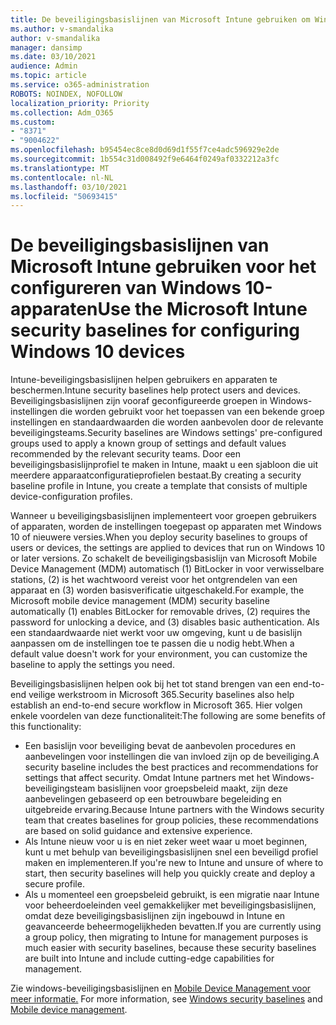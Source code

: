 ```yaml
---
title: De beveiligingsbasislijnen van Microsoft Intune gebruiken om Windows 10-apparaten te configureren
ms.author: v-smandalika
author: v-smandalika
manager: dansimp
ms.date: 03/10/2021
audience: Admin
ms.topic: article
ms.service: o365-administration
ROBOTS: NOINDEX, NOFOLLOW
localization_priority: Priority
ms.collection: Adm_O365
ms.custom:
- "8371"
- "9004622"
ms.openlocfilehash: b95454ec8ce8d0d69d1f55f7ce4adc596929e2de
ms.sourcegitcommit: 1b554c31d008492f9e6464f0249af0332212a3fc
ms.translationtype: MT
ms.contentlocale: nl-NL
ms.lasthandoff: 03/10/2021
ms.locfileid: "50693415"
---
```

# <a name="use-the-microsoft-intune-security-baselines-for-configuring-windows-10-devices"></a><span data-ttu-id="9cddf-102">De beveiligingsbasislijnen van Microsoft Intune gebruiken voor het configureren van Windows 10-apparaten</span><span class="sxs-lookup"><span data-stu-id="9cddf-102">Use the Microsoft Intune security baselines for configuring Windows 10 devices</span></span>

<span data-ttu-id="9cddf-103">Intune-beveiligingsbasislijnen helpen gebruikers en apparaten te beschermen.</span><span class="sxs-lookup"><span data-stu-id="9cddf-103">Intune security baselines help protect users and devices.</span></span> <span data-ttu-id="9cddf-104">Beveiligingsbasislijnen zijn vooraf geconfigureerde groepen in Windows-instellingen die worden gebruikt voor het toepassen van een bekende groep instellingen en standaardwaarden die worden aanbevolen door de relevante beveiligingsteams.</span><span class="sxs-lookup"><span data-stu-id="9cddf-104">Security baselines are Windows settings' pre-configured groups used to apply a known group of settings and default values recommended by the relevant security teams.</span></span> <span data-ttu-id="9cddf-105">Door een beveiligingsbasislijnprofiel te maken in Intune, maakt u een sjabloon die uit meerdere apparaatconfiguratieprofielen bestaat.</span><span class="sxs-lookup"><span data-stu-id="9cddf-105">By creating a security baseline profile in Intune, you create a template that consists of multiple device-configuration profiles.</span></span>

<span data-ttu-id="9cddf-106">Wanneer u beveiligingsbasislijnen implementeert voor groepen gebruikers of apparaten, worden de instellingen toegepast op apparaten met Windows 10 of nieuwere versies.</span><span class="sxs-lookup"><span data-stu-id="9cddf-106">When you deploy security baselines to groups of users or devices, the settings are applied to devices that run on Windows 10 or later versions.</span></span> <span data-ttu-id="9cddf-107">Zo schakelt de beveiligingsbasislijn van Microsoft Mobile Device Management (MDM) automatisch (1) BitLocker in voor verwisselbare stations, (2) is het wachtwoord vereist voor het ontgrendelen van een apparaat en (3) worden basisverificatie uitgeschakeld.</span><span class="sxs-lookup"><span data-stu-id="9cddf-107">For example, the Microsoft mobile device management (MDM) security baseline automatically (1) enables BitLocker for removable drives, (2) requires the password for unlocking a device, and (3) disables basic authentication.</span></span> <span data-ttu-id="9cddf-108">Als een standaardwaarde niet werkt voor uw omgeving, kunt u de basislijn aanpassen om de instellingen toe te passen die u nodig hebt.</span><span class="sxs-lookup"><span data-stu-id="9cddf-108">When a default value doesn't work for your environment, you can customize the baseline to apply the settings you need.</span></span>

<span data-ttu-id="9cddf-109">Beveiligingsbasislijnen helpen ook bij het tot stand brengen van een end-to-end veilige werkstroom in Microsoft 365.</span><span class="sxs-lookup"><span data-stu-id="9cddf-109">Security baselines also help establish an end-to-end secure workflow in Microsoft 365.</span></span> <span data-ttu-id="9cddf-110">Hier volgen enkele voordelen van deze functionaliteit:</span><span class="sxs-lookup"><span data-stu-id="9cddf-110">The following are some benefits of this functionality:</span></span>
- <span data-ttu-id="9cddf-111">Een basislijn voor beveiliging bevat de aanbevolen procedures en aanbevelingen voor instellingen die van invloed zijn op de beveiliging.</span><span class="sxs-lookup"><span data-stu-id="9cddf-111">A security baseline includes the best practices and recommendations for settings that affect security.</span></span> <span data-ttu-id="9cddf-112">Omdat Intune partners met het Windows-beveiligingsteam basislijnen voor groepsbeleid maakt, zijn deze aanbevelingen gebaseerd op een betrouwbare begeleiding en uitgebreide ervaring.</span><span class="sxs-lookup"><span data-stu-id="9cddf-112">Because Intune partners with the Windows security team that creates baselines for group policies, these recommendations are based on solid guidance and extensive experience.</span></span>
- <span data-ttu-id="9cddf-113">Als Intune nieuw voor u is en niet zeker weet waar u moet beginnen, kunt u met behulp van beveiligingsbasislijnen snel een beveiligd profiel maken en implementeren.</span><span class="sxs-lookup"><span data-stu-id="9cddf-113">If you're new to Intune and unsure of where to start, then security baselines will help you quickly create and deploy a secure profile.</span></span>
- <span data-ttu-id="9cddf-114">Als u momenteel een groepsbeleid gebruikt, is een migratie naar Intune voor beheerdoeleinden veel gemakkelijker met beveiligingsbasislijnen, omdat deze beveiligingsbasislijnen zijn ingebouwd in Intune en geavanceerde beheermogelijkheden bevatten.</span><span class="sxs-lookup"><span data-stu-id="9cddf-114">If you are currently using a group policy, then migrating to Intune for management purposes is much easier with security baselines, because these security baselines are built into Intune and include cutting-edge capabilities for management.</span></span>

<span data-ttu-id="9cddf-115">Zie windows-beveiligingsbasislijnen en [Mobile Device Management voor meer informatie.](https://docs.microsoft.com/windows/client-management/mdm/) [](https://docs.microsoft.com/windows/security/threat-protection/windows-security-baselines)</span><span class="sxs-lookup"><span data-stu-id="9cddf-115">For more information, see [Windows security baselines](https://docs.microsoft.com/windows/security/threat-protection/windows-security-baselines) and [Mobile device management](https://docs.microsoft.com/windows/client-management/mdm/).</span></span>